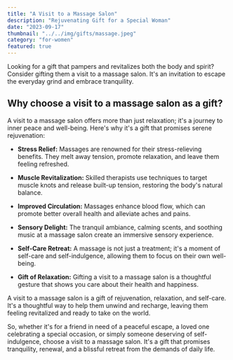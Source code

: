 ```yaml
---
title: "A Visit to a Massage Salon"
description: "Rejuvenating Gift for a Special Woman"
date: "2023-09-17"
thumbnail: "../../img/gifts/massage.jpeg"
category: "for-women"
featured: true
---
```

Looking for a gift that pampers and revitalizes both the body and spirit? Consider gifting them a visit to a massage salon. It's an invitation to escape the everyday grind and embrace tranquility.

## Why choose a visit to a massage salon as a gift?

A visit to a massage salon offers more than just relaxation; it's a journey to inner peace and well-being. Here's why it's a gift that promises serene rejuvenation:

- **Stress Relief:** Massages are renowned for their stress-relieving benefits. They melt away tension, promote relaxation, and leave them feeling refreshed.

- **Muscle Revitalization:** Skilled therapists use techniques to target muscle knots and release built-up tension, restoring the body's natural balance.

- **Improved Circulation:** Massages enhance blood flow, which can promote better overall health and alleviate aches and pains.

- **Sensory Delight:** The tranquil ambiance, calming scents, and soothing music at a massage salon create an immersive sensory experience.

- **Self-Care Retreat:** A massage is not just a treatment; it's a moment of self-care and self-indulgence, allowing them to focus on their own well-being.

- **Gift of Relaxation:** Gifting a visit to a massage salon is a thoughtful gesture that shows you care about their health and happiness.

A visit to a massage salon is a gift of rejuvenation, relaxation, and self-care. It's a thoughtful way to help them unwind and recharge, leaving them feeling revitalized and ready to take on the world.

So, whether it's for a friend in need of a peaceful escape, a loved one celebrating a special occasion, or simply someone deserving of self-indulgence, choose a visit to a massage salon. It's a gift that promises tranquility, renewal, and a blissful retreat from the demands of daily life.
